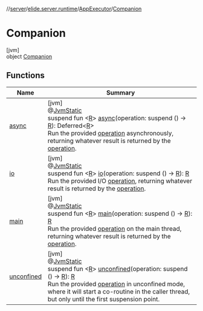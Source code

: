 //[server](../../../../index.md)/[elide.server.runtime](../../index.md)/[AppExecutor](../index.md)/[Companion](index.md)

# Companion

[jvm]\
object [Companion](index.md)

## Functions

| Name | Summary |
|---|---|
| [async](async.md) | [jvm]<br>@[JvmStatic](https://kotlinlang.org/api/latest/jvm/stdlib/kotlin.jvm/-jvm-static/index.html)<br>suspend fun &lt;[R](async.md)&gt; [async](async.md)(operation: suspend () -&gt; [R](async.md)): Deferred&lt;[R](async.md)&gt;<br>Run the provided [operation](async.md) asynchronously, returning whatever result is returned by the [operation](async.md). |
| [io](io.md) | [jvm]<br>@[JvmStatic](https://kotlinlang.org/api/latest/jvm/stdlib/kotlin.jvm/-jvm-static/index.html)<br>suspend fun &lt;[R](io.md)&gt; [io](io.md)(operation: suspend () -&gt; [R](io.md)): [R](io.md)<br>Run the provided I/O [operation](io.md), returning whatever result is returned by the [operation](io.md). |
| [main](main.md) | [jvm]<br>@[JvmStatic](https://kotlinlang.org/api/latest/jvm/stdlib/kotlin.jvm/-jvm-static/index.html)<br>suspend fun &lt;[R](main.md)&gt; [main](main.md)(operation: suspend () -&gt; [R](main.md)): [R](main.md)<br>Run the provided [operation](main.md) on the main thread, returning whatever result is returned by the [operation](main.md). |
| [unconfined](unconfined.md) | [jvm]<br>@[JvmStatic](https://kotlinlang.org/api/latest/jvm/stdlib/kotlin.jvm/-jvm-static/index.html)<br>suspend fun &lt;[R](unconfined.md)&gt; [unconfined](unconfined.md)(operation: suspend () -&gt; [R](unconfined.md)): [R](unconfined.md)<br>Run the provided [operation](unconfined.md) in unconfined mode, where it will start a co-routine in the caller thread, but only until the first suspension point. |
